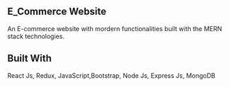 
## E_Commerce Website

An E-commerce website with mordern functionalities built with the MERN stack technologies.


## Built With 

React Js, Redux, JavaScript,Bootstrap, Node Js, Express Js, MongoDB</p>
